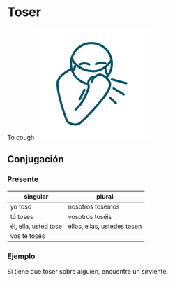 # Toser

To cough
![to cough](img/toser.png)

## Conjugación

### Presente

| singular             | plural                      |
|----------------------|-----------------------------|
| yo toso              | nosotros tosemos            |
| tú toses             | vosotros toséis             |
| él, ella, usted tose | ellos, ellas, ustedes tosen |
| vos te tosés         |                             |

### Ejemplo

Si tiene que toser sobre alguien, encuentre un sirviente.
